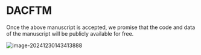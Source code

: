 # DACFTM

Once the above manuscript is accepted, we promise that the code and data of the manuscript will be publicly available for free.

![image-20241230143413888](https://rainbowdj-1311333461.cos.ap-guangzhou.myqcloud.com/obsidian/research/image-20241230143413888.png)
